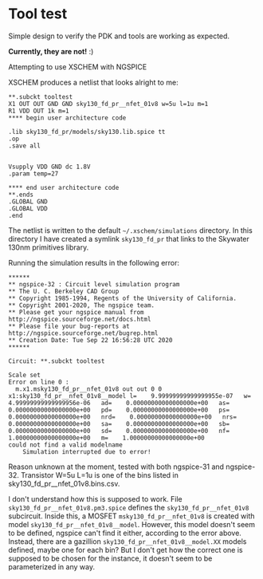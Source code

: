 # Tool test

Simple design to verify the PDK and tools are working as expected.

**Currently, they are not!** :)

Attempting to use XSCHEM with NGSPICE

XSCHEM produces a netlist that looks alright to me:

```
**.subckt tooltest
X1 OUT OUT GND GND sky130_fd_pr__nfet_01v8 w=5u l=1u m=1
R1 VDD OUT 1k m=1
**** begin user architecture code

.lib sky130_fd_pr/models/sky130.lib.spice tt
.op
.save all


Vsupply VDD GND dc 1.8V
.param temp=27

**** end user architecture code
**.ends
.GLOBAL GND
.GLOBAL VDD
.end
```

The netlist is written to the default `~/.xschem/simulations` directory.
In this directory I have created a symlink `sky130_fd_pr` that links to
the Skywater 130nm primitives library.

Running the simulation results in the following error:

```
******
** ngspice-32 : Circuit level simulation program
** The U. C. Berkeley CAD Group
** Copyright 1985-1994, Regents of the University of California.
** Copyright 2001-2020, The ngspice team.
** Please get your ngspice manual from http://ngspice.sourceforge.net/docs.html
** Please file your bug-reports at http://ngspice.sourceforge.net/bugrep.html
** Creation Date: Tue Sep 22 16:56:28 UTC 2020
******

Circuit: **.subckt tooltest

Scale set
Error on line 0 :
  m.x1.msky130_fd_pr__nfet_01v8 out out 0 0 x1:sky130_fd_pr__nfet_01v8__model l=    9.99999999999999955e-07   w=    4.99999999999999956e-06   ad=    0.00000000000000000e+00   as=    0.00000000000000000e+00   pd=    0.00000000000000000e+00   ps=    0.00000000000000000e+00   nrd=    0.00000000000000000e+00   nrs=    0.00000000000000000e+00   sa=    0.00000000000000000e+00   sb=    0.00000000000000000e+00   sd=    0.00000000000000000e+00   nf=    1.00000000000000000e+00   m=    1.00000000000000000e+00 
could not find a valid modelname
    Simulation interrupted due to error!

```

Reason unknown at the moment, tested with both ngspice-31 and ngspice-32.
Transistor W=5u L=1u is one of the bins listed in sky130_fd_pr__nfet_01v8.bins.csv.

I don't understand how this is supposed to work.  File `sky130_fd_pr__nfet_01v8.pm3.spice`
defines the `sky130_fd_pr__nfet_01v8` subcircuit.  Inside this, a MOSFET `msky130_fd_pr__nfet_01v8`
is created with model `sky130_fd_pr__nfet_01v8__model`.  However, this model doesn't seem to
be defined, ngspice can't find it either, according to the error above.  Instead, there are a gazillion
`sky130_fd_pr__nfet_01v8__model.XX` models defined, maybe one for each bin?  But I don't get 
how the correct one is supposed to be chosen for the instance, it doesn't seem to be parameterized
in any way.
